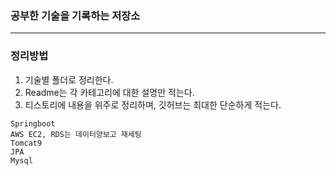 ### 공부한 기술을 기록하는 저장소
----

### 정리방법
1. 기술별 폴더로 정리한다.
2. Readme는 각 카테고리에 대한 설명만 적는다.
3. 티스토리에 내용을 위주로 정리하며, 깃허브는 최대한 단순하게 적는다.

```
Springboot
AWS EC2, RDS는 데이터양보고 재세팅
Tomcat9
JPA
Mysql

```


